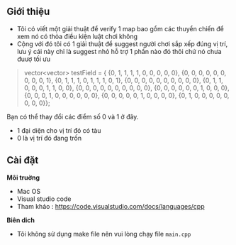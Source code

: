 ## Giới thiệu

- Tôi có viết một giải thuật để verify 1 map bao gồm các thuyền chiến để xem nó có thỏa điều kiện luật chơi không
- Cộng với đó tôi có 1 giải thuật để suggest người chơi sắp xếp đúng vị trí, lưu ý cái này chỉ là suggest nhỏ hỗ trợ 1 phần nào đó thôi chứ nó chưa đuượ tối ưu

> vector<vector<int>> testField = {
        {0, 1, 1, 1, 1, 0, 0, 0, 0, 0},
        {0, 0, 0, 0, 0, 0, 0, 0, 0, 1},
        {0, 1, 1, 1, 0, 1, 1, 1, 0, 1},
        {0, 0, 0, 0, 0, 0, 0, 0, 0, 0},
        {0, 1, 1, 0, 0, 0, 1, 1, 0, 0},
        {0, 0, 0, 0, 0, 0, 0, 0, 0, 0},
        {0, 0, 0, 0, 0, 0, 1, 0, 0, 0},
        {0, 0, 0, 1, 0, 0, 0, 0, 0, 0},
        {0, 0, 0, 0, 0, 1, 0, 0, 0, 0},
        {0, 1, 0, 0, 0, 0, 0, 0, 0, 0}};

Bạn có thể thay đổi các điểm số 0 và 1 ở đây.
 - 1 đại diện cho vị trí đó có tàu
 - 0 là vị trí đó đang trốn

## Cài đặt
**Môi truờng**
 - Mac OS
 - Visual studio code
 - Tham khảo : https://code.visualstudio.com/docs/languages/cpp
    

**Biên dich**
 - Tôi không sử dụng make file nên vui lòng chạy file `main.cpp` 

